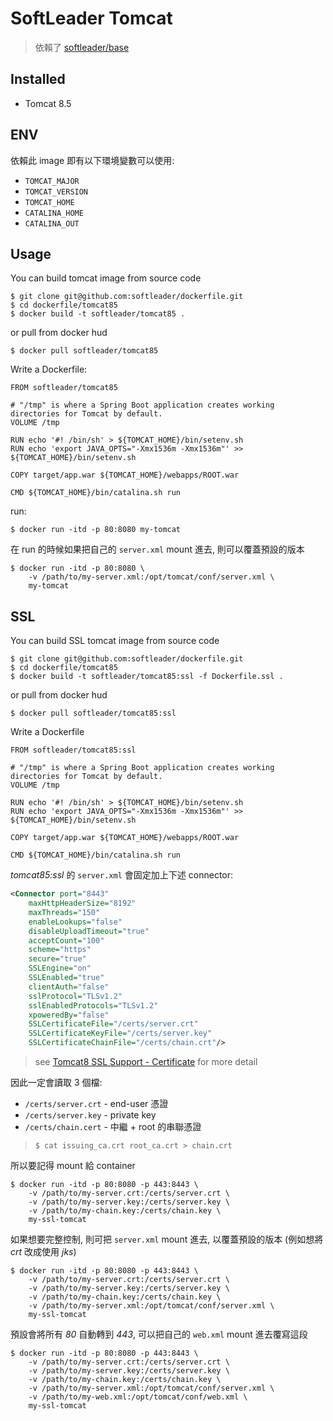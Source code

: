 # SoftLeader Tomcat

> 依賴了 [softleader/base](https://github.com/softleader/dockerfile/tree/master/base)

## Installed

- Tomcat 8.5

## ENV

依賴此 image 即有以下環境變數可以使用:

- `TOMCAT_MAJOR`
- `TOMCAT_VERSION`
- `TOMCAT_HOME`
- `CATALINA_HOME`
- `CATALINA_OUT`

## Usage

You can build tomcat image from source code

```
$ git clone git@github.com:softleader/dockerfile.git
$ cd dockerfile/tomcat85
$ docker build -t softleader/tomcat85 .
```

or pull from docker hud

```
$ docker pull softleader/tomcat85
```

Write a Dockerfile:

```
FROM softleader/tomcat85

# "/tmp" is where a Spring Boot application creates working directories for Tomcat by default.
VOLUME /tmp

RUN echo '#! /bin/sh' > ${TOMCAT_HOME}/bin/setenv.sh
RUN echo 'export JAVA_OPTS="-Xmx1536m -Xmx1536m"' >> ${TOMCAT_HOME}/bin/setenv.sh

COPY target/app.war ${TOMCAT_HOME}/webapps/ROOT.war

CMD ${TOMCAT_HOME}/bin/catalina.sh run
```

run:

```
$ docker run -itd -p 80:8080 my-tomcat
```

在 run 的時候如果把自己的 `server.xml` mount 進去, 則可以覆蓋預設的版本

```
$ docker run -itd -p 80:8080 \
    -v /path/to/my-server.xml:/opt/tomcat/conf/server.xml \
    my-tomcat
```

## SSL

You can build SSL tomcat image from source code

```
$ git clone git@github.com:softleader/dockerfile.git
$ cd dockerfile/tomcat85
$ docker build -t softleader/tomcat85:ssl -f Dockerfile.ssl .
```

or pull from docker hud

```
$ docker pull softleader/tomcat85:ssl
```

Write a Dockerfile

```
FROM softleader/tomcat85:ssl

# "/tmp" is where a Spring Boot application creates working directories for Tomcat by default.
VOLUME /tmp

RUN echo '#! /bin/sh' > ${TOMCAT_HOME}/bin/setenv.sh
RUN echo 'export JAVA_OPTS="-Xmx1536m -Xmx1536m"' >> ${TOMCAT_HOME}/bin/setenv.sh

COPY target/app.war ${TOMCAT_HOME}/webapps/ROOT.war

CMD ${TOMCAT_HOME}/bin/catalina.sh run
```

*tomcat85:ssl* 的 `server.xml` 會固定加上下述 connector:

```xml
<Connector port="8443" 
    maxHttpHeaderSize="8192"
    maxThreads="150" 
    enableLookups="false" 
    disableUploadTimeout="true" 
    acceptCount="100" 
    scheme="https" 
    secure="true" 
    SSLEngine="on"
    SSLEnabled="true" 
    clientAuth="false" 
    sslProtocol="TLSv1.2"
    sslEnabledProtocols="TLSv1.2"
    xpoweredBy="false"
    SSLCertificateFile="/certs/server.crt"
    SSLCertificateKeyFile="/certs/server.key"
    SSLCertificateChainFile="/certs/chain.crt"/>
```

> see [Tomcat8 SSL Support - Certificate](https://tomcat.apache.org/tomcat-8.5-doc/config/http.html#SSL_Support) for more detail

因此一定會讀取 3 個檔: 

- `/certs/server.crt` - end-user 憑證
- `/certs/server.key` - private key
- `/certs/chain.cert` - 中繼 + root 的串聯憑證

> `$ cat issuing_ca.crt root_ca.crt > chain.crt`

所以要記得 mount 給 container

```
$ docker run -itd -p 80:8080 -p 443:8443 \
    -v /path/to/my-server.crt:/certs/server.crt \
    -v /path/to/my-server.key:/certs/server.key \
    -v /path/to/my-chain.key:/certs/chain.key \
    my-ssl-tomcat
```

如果想要完整控制, 則可把 `server.xml` mount 進去, 以覆蓋預設的版本 (例如想將 *crt* 改成使用 *jks*)

```
$ docker run -itd -p 80:8080 -p 443:8443 \
    -v /path/to/my-server.crt:/certs/server.crt \
    -v /path/to/my-server.key:/certs/server.key \
    -v /path/to/my-chain.key:/certs/chain.key \
    -v /path/to/my-server.xml:/opt/tomcat/conf/server.xml \
    my-ssl-tomcat
```

預設會將所有 *80* 自動轉到 *443*, 可以把自己的 `web.xml` mount 進去覆寫這段

```
$ docker run -itd -p 80:8080 -p 443:8443 \
    -v /path/to/my-server.crt:/certs/server.crt \
    -v /path/to/my-server.key:/certs/server.key \
    -v /path/to/my-chain.key:/certs/chain.key \
    -v /path/to/my-server.xml:/opt/tomcat/conf/server.xml \
    -v /path/to/my-web.xml:/opt/tomcat/conf/web.xml \
    my-ssl-tomcat
```
